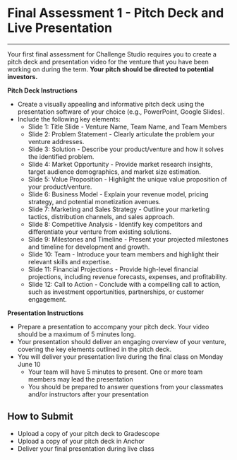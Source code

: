 # Final Assessment 1 - Pitch Deck and Live Presentation 

---

Your first final assessment for Challenge Studio requires you to create a pitch deck and presentation video for the venture that you have been working on during the term. **Your pitch should be directed to potential investors.**

**Pitch Deck Instructions**

- Create a visually appealing and informative pitch deck using the presentation software of your choice (e.g., PowerPoint, Google Slides).
- Include the following key elements:
  - Slide 1: Title Slide - Venture Name, Team Name, and Team Members
  - Slide 2: Problem Statement - Clearly articulate the problem your venture addresses.
  - Slide 3: Solution - Describe your product/venture and how it solves the identified problem.
  - Slide 4: Market Opportunity - Provide market research insights, target audience demographics, and market size estimation.
  - Slide 5: Value Proposition - Highlight the unique value proposition of your product/venture.
  - Slide 6: Business Model - Explain your revenue model, pricing strategy, and potential monetization avenues.
  - Slide 7: Marketing and Sales Strategy - Outline your marketing tactics, distribution channels, and sales approach.
  - Slide 8: Competitive Analysis - Identify key competitors and differentiate your venture from existing solutions.
  - Slide 9: Milestones and Timeline - Present your projected milestones and timeline for development and growth.
  - Slide 10: Team - Introduce your team members and highlight their relevant skills and expertise.
  - Slide 11: Financial Projections - Provide high-level financial projections, including revenue forecasts, expenses, and profitability.
  - Slide 12: Call to Action - Conclude with a compelling call to action, such as investment opportunities, partnerships, or customer engagement.

**Presentation Instructions** 

- Prepare a presentation to accompany your pitch deck. Your video should be a maximum of 5 minutes long.
- Your presentation should deliver an engaging overview of your venture, covering the key elements outlined in the pitch deck.
- You will deliver your presentation live during the final class on Monday June 10
  - Your team will have 5  minutes to present. One or more team members may lead the presentation
  - You should be prepared to answer questions from your classmates and/or instructors after your presentation
 
## How to Submit
- Upload a copy of your pitch deck to Gradescope
- Upload a copy of your pitch deck in Anchor
- Deliver your final presentation during live class




